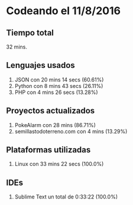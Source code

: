# Codeando el 11/8/2016

## Tiempo total
32 mins.

## Lenguajes usados
1. JSON con 20 mins 14 secs (60.61%)
1. Python con 8 mins 43 secs (26.11%)
1. PHP con 4 mins 26 secs (13.28%)

## Proyectos actualizados
1. PokeAlarm con 28 mins (86.71%)
1. semillastodoterreno.com con 4 mins (13.29%)

## Plataformas utilizadas
1. Linux con 33 mins 22 secs (100.0%)

## IDEs
1. Sublime Text un total de 0:33:22 (100.0%)
